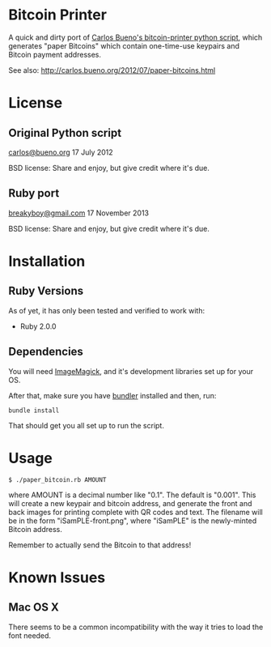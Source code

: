 Bitcoin Printer
===============

A quick and dirty port of [Carlos Bueno's bitcoin-printer python script](https://github.com/aristus/bitcoin-printer), which generates "paper Bitcoins" which contain one-time-use keypairs and Bitcoin payment addresses.

See also: http://carlos.bueno.org/2012/07/paper-bitcoins.html

# License
## Original Python script
carlos@bueno.org 17 July 2012

BSD license: Share and enjoy, but give credit where it's due.

## Ruby port
breakyboy@gmail.com 17 November 2013

BSD license: Share and enjoy, but give credit where it's due.

# Installation
## Ruby Versions
As of yet, it has only been tested and verified to work with:
- Ruby 2.0.0

## Dependencies
You will need [ImageMagick](http://www.imagemagick.org/), and it's development libraries set up for your OS.

After that, make sure you have [bundler](http://bundler.io/) installed and then, run:
```
bundle install
```
That should get you all set up to run the script.

# Usage
```
$ ./paper_bitcoin.rb AMOUNT
```
where AMOUNT is a decimal number like "0.1". The default is "0.001". This will create a new keypair and bitcoin address, and generate the front and back images for printing complete with QR codes and text. The filename will be in the form "iSamPLE-front.png", where "iSamPLE" is the newly-minted Bitcoin address.

Remember to actually send the Bitcoin to that address!

# Known Issues
## Mac OS X
There seems to be a common incompatibility with the way it tries to load the font needed.
